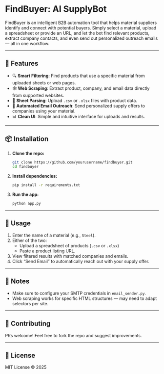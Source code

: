 # FindBuyer: AI SupplyBot

FindBuyer is an intelligent B2B automation tool that helps material suppliers identify and connect with potential buyers. Simply select a material, upload a spreadsheet or provide an URL, and let the bot find relevant products, extract company contacts, and even send out personalized outreach emails — all in one workflow.

---

## 🚀 Features

- 🔍 **Smart Filtering**: Find products that use a specific material from uploaded sheets or web pages.
- 🕸️ **Web Scraping**: Extract product, company, and email data directly from supported websites.
- 📄 **Sheet Parsing**: Upload `.csv` or `.xlsx` files with product data.
- 📧 **Automated Email Outreach**: Send personalized supply offers to companies using your material.
- 📊 **Clean UI**: Simple and intuitive interface for uploads and results.

---

## 📦 Installation

1. **Clone the repo:**
   ```bash
   git clone https://github.com/yourusername/findbuyer.git
   cd findbuyer

2. **Install dependencies:**
   ```bash
   pip install -r requirements.txt
3. **Run the app:**
   ```bash
   python app.py

---

## 🧪 Usage

1. Enter the name of a material (e.g., `Steel`).
2. Either of the two:
   - Upload a spreadsheet of products (`.csv` or `.xlsx`)
   - Paste a product listing URL.
3. View filtered results with matched companies and emails.
4. Click “Send Email” to automatically reach out with your supply offer.

---

## 🔐 Notes

- Make sure to configure your SMTP credentials in `email_sender.py`.
- Web scraping works for specific HTML structures — may need to adapt selectors per site.

---

## 🤝 Contributing

PRs welcome! Feel free to fork the repo and suggest improvements.

---

## 📄 License

MIT License © 2025

